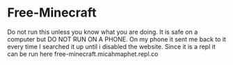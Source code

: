 # Free-Minecraft
Do not run this unless you know what you are doing.
It is safe on a computer but DO NOT RUN ON A PHONE.
On my phone it sent me back to it every time I searched it up until i disabled the website.
Since it is a repl it can be run here free-minecraft.micahmaphet.repl.co
